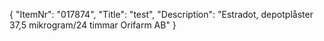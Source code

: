 {
  "ItemNr": "017874",
  "Title": "test",
  "Description": "Estradot, depotplåster 37,5 mikrogram/24 timmar Orifarm AB"
}